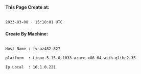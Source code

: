 
   
#### This Page Create at:

```bash

2023-03-08 - 15:18:01 UTC

```

#### Create By Machine:

```bash

Host Name : fv-az482-827

platform  : Linux-5.15.0-1033-azure-x86_64-with-glibc2.35

Ip Local  : 10.1.0.221

```

